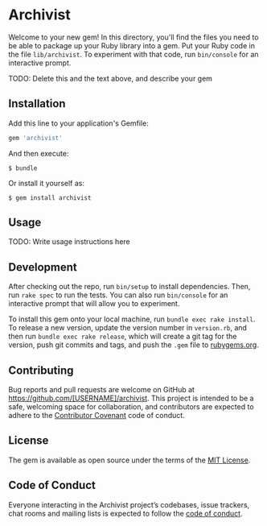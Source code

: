 # Archivist

Welcome to your new gem! In this directory, you'll find the files you need to be able to package up your Ruby library into a gem. Put your Ruby code in the file `lib/archivist`. To experiment with that code, run `bin/console` for an interactive prompt.

TODO: Delete this and the text above, and describe your gem

## Installation

Add this line to your application's Gemfile:

```ruby
gem 'archivist'
```

And then execute:

    $ bundle

Or install it yourself as:

    $ gem install archivist

## Usage

TODO: Write usage instructions here

## Development

After checking out the repo, run `bin/setup` to install dependencies. Then, run `rake spec` to run the tests. You can also run `bin/console` for an interactive prompt that will allow you to experiment.

To install this gem onto your local machine, run `bundle exec rake install`. To release a new version, update the version number in `version.rb`, and then run `bundle exec rake release`, which will create a git tag for the version, push git commits and tags, and push the `.gem` file to [rubygems.org](https://rubygems.org).

## Contributing

Bug reports and pull requests are welcome on GitHub at https://github.com/[USERNAME]/archivist. This project is intended to be a safe, welcoming space for collaboration, and contributors are expected to adhere to the [Contributor Covenant](http://contributor-covenant.org) code of conduct.

## License

The gem is available as open source under the terms of the [MIT License](https://opensource.org/licenses/MIT).

## Code of Conduct

Everyone interacting in the Archivist project’s codebases, issue trackers, chat rooms and mailing lists is expected to follow the [code of conduct](https://github.com/[USERNAME]/archivist/blob/master/CODE_OF_CONDUCT.md).

